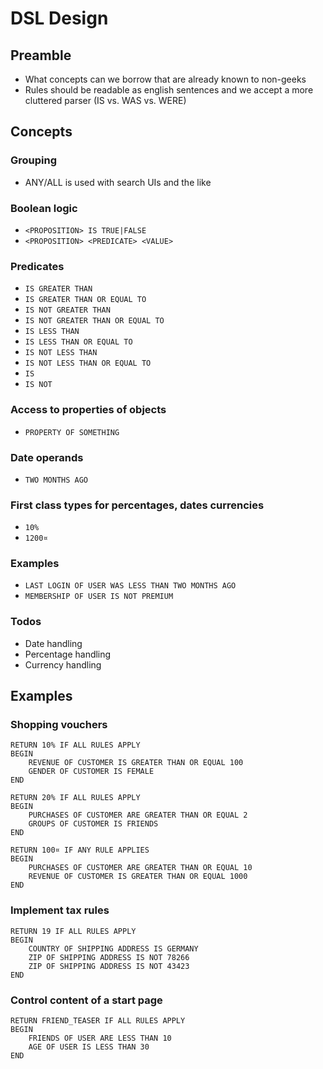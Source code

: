 # DSL Design

## Preamble
- What concepts can we borrow that are already known to non-geeks
- Rules should be readable as english sentences and we accept a more cluttered parser (IS vs. WAS vs. WERE)

## Concepts
### Grouping
 - ANY/ALL is used with search UIs and the like


### Boolean logic
 - `<PROPOSITION> IS TRUE|FALSE`
 - `<PROPOSITION> <PREDICATE> <VALUE>`

### Predicates
 - `IS GREATER THAN`
 - `IS GREATER THAN OR EQUAL TO`
 - `IS NOT GREATER THAN`
 - `IS NOT GREATER THAN OR EQUAL TO`
 - `IS LESS THAN`
 - `IS LESS THAN OR EQUAL TO`
 - `IS NOT LESS THAN`
 - `IS NOT LESS THAN OR EQUAL TO`
 - `IS`
 - `IS NOT`

### Access to properties of objects
 - `PROPERTY OF SOMETHING`

### Date operands
 - `TWO MONTHS AGO`

### First class types for percentages, dates currencies
 - `10%`
 - `1200¤`

### Examples
 - `LAST LOGIN OF USER WAS LESS THAN TWO MONTHS AGO`
 - `MEMBERSHIP OF USER IS NOT PREMIUM`

### Todos
 - Date handling
 - Percentage handling
 - Currency handling

## Examples
### Shopping vouchers
```
RETURN 10% IF ALL RULES APPLY
BEGIN
    REVENUE OF CUSTOMER IS GREATER THAN OR EQUAL 100
    GENDER OF CUSTOMER IS FEMALE
END

RETURN 20% IF ALL RULES APPLY
BEGIN
    PURCHASES OF CUSTOMER ARE GREATER THAN OR EQUAL 2
    GROUPS OF CUSTOMER IS FRIENDS
END

RETURN 100¤ IF ANY RULE APPLIES
BEGIN
    PURCHASES OF CUSTOMER ARE GREATER THAN OR EQUAL 10
    REVENUE OF CUSTOMER IS GREATER THAN OR EQUAL 1000
END
```

### Implement tax rules
```
RETURN 19 IF ALL RULES APPLY
BEGIN
    COUNTRY OF SHIPPING ADDRESS IS GERMANY
    ZIP OF SHIPPING ADDRESS IS NOT 78266
    ZIP OF SHIPPING ADDRESS IS NOT 43423
END
```

### Control content of a start page
```
RETURN FRIEND_TEASER IF ALL RULES APPLY
BEGIN
    FRIENDS OF USER ARE LESS THAN 10
    AGE OF USER IS LESS THAN 30
END
```
